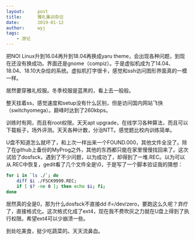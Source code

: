 ```yaml
---
layout:		post
title:		雅礼集训杂记
date:		2019-01-12
author:		wyj
tags:
    - 游记
---
```


把NOI Linux升到16.04再升到18.04再换成yaru theme，会出现各种问题，到现在还没有换成功。界面还是gnome（compiz）。于是虚拟机成为了14.04、18.04、18.10大杂烩的系统。虚拟机打字很卡，感觉和ssh访问图形界面真的一模一样。

居然要穿雅礼校服。冬季校服是蓝黑的，看上去一般般。

整天挂着ss，感觉速度和setup没有什么区别，但是访问国内网站飞快（switchyomega）。巅峰时达到了260kbps。

训练时有网，而且有root权限。天天apt upgrade，在线学习各种算法，而且可以下载板子，场外评测。天天各种计数，分治NTT。感觉题比校内训练简单。

U盘不知道怎么就坏了，和上次一样出来一个FOUND.000，其他文件全没了。除了在github上备份的MyProg之外，其他的东西都只能在家里慢慢找回来了。这次试验了dosfsck，遇到了不少问题，以为成功了，却得到了一堆.REC。以为可以从.REC中恢复，gedit看了几个文件全是\0，于是写了一个脚本验证我的猜想：
```bash
for i in `ls ./`; do 
	diff $i ./FSCK9999.REC; 
    if [ $? -ne 0 ]; then echo $i; fi; 
done
```
居然真的全是0，那为什么dosfsck不直接dd if=/dev/zero，要跑这么久呢？弃疗了，直接格式化。这次格式化成了ext4，现在我不费吹灰之力就在U盘上得到了执行权限。希望ext4可以少崩溃一些。

到处吃美食，挺少吃蔬菜的。天天流鼻血。


